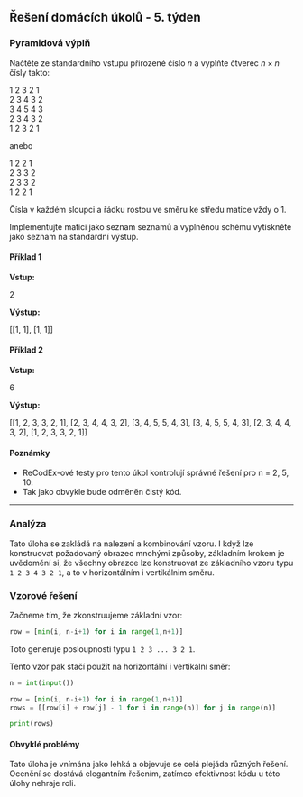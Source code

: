 ## Řešení domácích úkolů - 5. týden

### Pyramidová výplň

Načtěte ze standardního vstupu přirozené číslo $n$ a vyplňte čtverec $n\times n$ čísly  takto:

 1     2     3     2     1    
 2     3     4     3     2    
 3     4     5     4     3    
 2     3     4     3     2    
 1     2     3     2     1    

anebo

 1     2     2     1    
 2     3     3     2    
 2     3     3     2    
 1     2     2     1    

Čísla v každém sloupci a řádku rostou ve směru ke středu matice vždy o 1. 

Implementujte matici jako seznam seznamů a vyplněnou schému vytiskněte jako seznam na standardní výstup. 

#### Příklad 1

**Vstup:**

2

**Výstup:**

[[1, 1], [1, 1]]

#### Příklad 2

**Vstup:**

6

**Výstup:**

[[1, 2, 3, 3, 2, 1], [2, 3, 4, 4, 3, 2], [3, 4, 5, 5, 4, 3], [3, 4, 5, 5, 4, 3], [2, 3, 4, 4, 3, 2], [1, 2, 3, 3, 2, 1]]

#### Poznámky

- ReCodEx-ové testy pro tento úkol kontrolují správné řešení pro n = 2, 5, 10. 
- Tak jako obvykle bude odměněn čistý kód. 

---

### Analýza

Tato úloha se zakládá na nalezení a kombinování vzoru. I když lze konstruovat požadovaný obrazec mnohými způsoby, základním krokem je uvědomění si, že všechny obrazce lze konstruovat ze základního vzoru typu `1 2 3 4 3 2 1`, a to v horizontálním i vertikálnim směru. 

### Vzorové řešení

Začneme tím, že zkonstruujeme základní vzor:

```python
row = [min(i, n-i+1) for i in range(1,n+1)]
```

Toto generuje posloupnosti typu `1 2 3 ... 3 2 1`.

Tento vzor pak stačí použít na horizontální i vertikální směr:

```python
n = int(input())

row = [min(i, n-i+1) for i in range(1,n+1)]
rows = [[row[i] + row[j] - 1 for i in range(n)] for j in range(n)]

print(rows)
```

#### Obvyklé problémy

Tato úloha je vnímána jako lehká a objevuje se celá plejáda různých řešení. Ocenění se dostává elegantním řešením, zatímco efektivnost kódu u této úlohy nehraje roli. 
